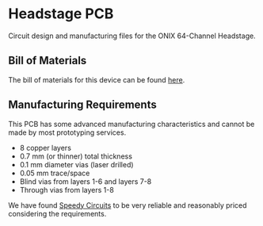 # Headstage PCB
Circuit design and manufacturing files for the ONIX
64-Channel Headstage.

## Bill of Materials
The bill of materials for this device can be found
[here](https://docs.google.com/spreadsheets/d/1pUGBYAdJs2eZZaEnTpPPK72m9BNobIhAjmIrxtYpmq0/edit?usp=sharing).

## Manufacturing Requirements
This PCB has some advanced manufacturing
characteristics and cannot be made by most
prototyping services.

- 8 copper layers
- 0.7 mm (or thinner) total thickness
- 0.1 mm diameter vias (laser drilled)
- 0.05 mm trace/space
- Blind vias from layers 1-6 and layers 7-8
- Through vias from layers 1-8

We have found [Speedy Circuits](https://www.speedy-circuits.com.tw/) to be very
reliable and reasonably priced considering the requirements.
